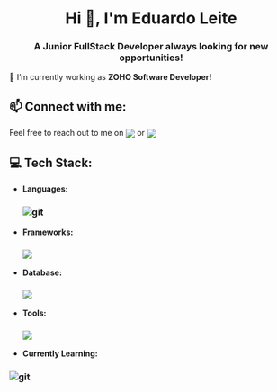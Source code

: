 <h1 align="center">Hi 👋, I'm Eduardo Leite</h1>
<h3 align="center">A Junior FullStack Developer always looking for new opportunities!</h3>

🌱 I’m  currently working as **ZOHO Software Developer!** 

## 📫 Connect with me:
Feel free to reach out to me on <a align="center" href="https://linkedin.com/in/eduardoleite98/"><img align="center" src="https://img.shields.io/badge/LinkedIn-0077B5?style=for-the-badge&logo=linkedin&logoColor=white"></a> or <a align="center" href="mailto:eduardo_leite98@hotmail.com"><img align="center" src="https://img.shields.io/badge/Email-D14836?style=for-the-badge&logo=Email&logoColor=white"></a>

## 💻 Tech Stack:
- **Languages:**
  <h3>
     <img src="https://skillicons.dev/icons?i=java,js,html,css" alt="git" />
  </h3>
- **Frameworks:**
  <h3>
    <img src="https://skillicons.dev/icons?i=bootstrap,jquery,spring,hibernate,vue" />
  </h3>
- **Database:**
  <h3>
        <img src="https://skillicons.dev/icons?i=mysql" />
  </h3>
- **Tools:**
  <h3>
        <img src="https://skillicons.dev/icons?i=maven,git,github,idea,vscode,vim,postman" />
  </h3>
 - **Currently Learning:**
  <h3>
        <img src="https://skillicons.dev/icons?i=react" alt="git" />
  </h3>

